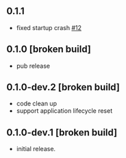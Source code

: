 ## 0.1.1

* fixed startup crash [#12](https://github.com/aaassseee/screen_brightness/issues/12)

## 0.1.0 [broken build]

* pub release

## 0.1.0-dev.2 [broken build]

* code clean up
* support application lifecycle reset

## 0.1.0-dev.1 [broken build]

* initial release.
